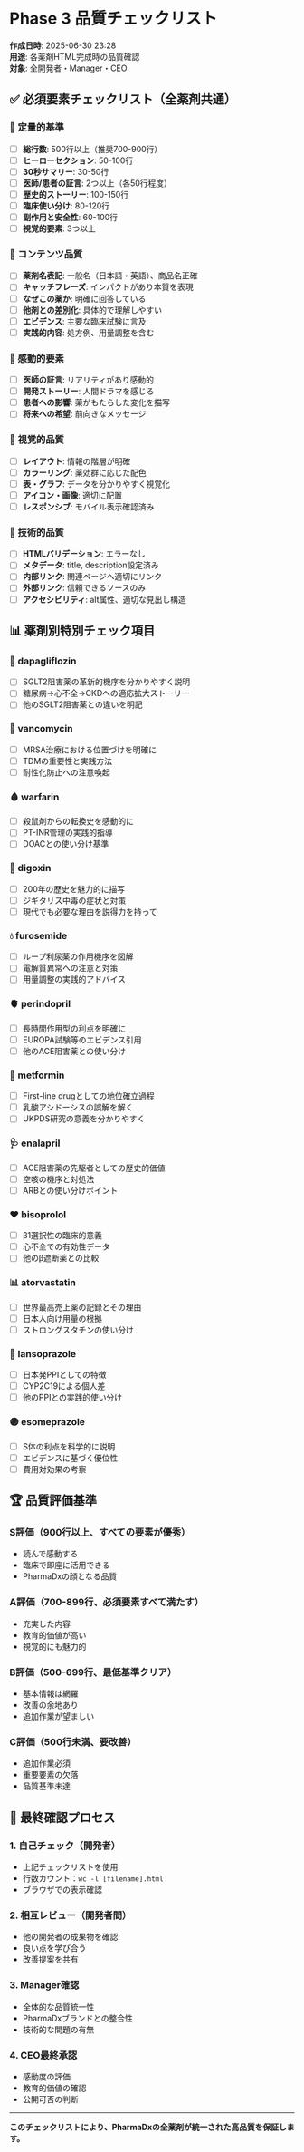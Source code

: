 # Phase 3 品質チェックリスト

**作成日時**: 2025-06-30 23:28  
**用途**: 各薬剤HTML完成時の品質確認  
**対象**: 全開発者・Manager・CEO

## ✅ 必須要素チェックリスト（全薬剤共通）

### 📏 定量的基準
- [ ] **総行数**: 500行以上（推奨700-900行）
- [ ] **ヒーローセクション**: 50-100行
- [ ] **30秒サマリー**: 30-50行
- [ ] **医師/患者の証言**: 2つ以上（各50行程度）
- [ ] **歴史的ストーリー**: 100-150行
- [ ] **臨床使い分け**: 80-120行
- [ ] **副作用と安全性**: 60-100行
- [ ] **視覚的要素**: 3つ以上

### 🎯 コンテンツ品質
- [ ] **薬剤名表記**: 一般名（日本語・英語）、商品名正確
- [ ] **キャッチフレーズ**: インパクトがあり本質を表現
- [ ] **なぜこの薬か**: 明確に回答している
- [ ] **他剤との差別化**: 具体的で理解しやすい
- [ ] **エビデンス**: 主要な臨床試験に言及
- [ ] **実践的内容**: 処方例、用量調整を含む

### 💎 感動的要素
- [ ] **医師の証言**: リアリティがあり感動的
- [ ] **開発ストーリー**: 人間ドラマを感じる
- [ ] **患者への影響**: 薬がもたらした変化を描写
- [ ] **将来への希望**: 前向きなメッセージ

### 🎨 視覚的品質
- [ ] **レイアウト**: 情報の階層が明確
- [ ] **カラーリング**: 薬効群に応じた配色
- [ ] **表・グラフ**: データを分かりやすく視覚化
- [ ] **アイコン・画像**: 適切に配置
- [ ] **レスポンシブ**: モバイル表示確認済み

### 🔗 技術的品質
- [ ] **HTMLバリデーション**: エラーなし
- [ ] **メタデータ**: title, description設定済み
- [ ] **内部リンク**: 関連ページへ適切にリンク
- [ ] **外部リンク**: 信頼できるソースのみ
- [ ] **アクセシビリティ**: alt属性、適切な見出し構造

## 📊 薬剤別特別チェック項目

### 💊 dapagliflozin
- [ ] SGLT2阻害薬の革新的機序を分かりやすく説明
- [ ] 糖尿病→心不全→CKDへの適応拡大ストーリー
- [ ] 他のSGLT2阻害薬との違いを明記

### 💉 vancomycin
- [ ] MRSA治療における位置づけを明確に
- [ ] TDMの重要性と実践方法
- [ ] 耐性化防止への注意喚起

### 🩸 warfarin
- [ ] 殺鼠剤からの転換史を感動的に
- [ ] PT-INR管理の実践的指導
- [ ] DOACとの使い分け基準

### 💜 digoxin
- [ ] 200年の歴史を魅力的に描写
- [ ] ジギタリス中毒の症状と対策
- [ ] 現代でも必要な理由を説得力を持って

### 💧 furosemide
- [ ] ループ利尿薬の作用機序を図解
- [ ] 電解質異常への注意と対策
- [ ] 用量調整の実践的アドバイス

### 🫀 perindopril
- [ ] 長時間作用型の利点を明確に
- [ ] EUROPA試験等のエビデンス引用
- [ ] 他のACE阻害薬との使い分け

### 🍬 metformin
- [ ] First-line drugとしての地位確立過程
- [ ] 乳酸アシドーシスの誤解を解く
- [ ] UKPDS研究の意義を分かりやすく

### 🩺 enalapril
- [ ] ACE阻害薬の先駆者としての歴史的価値
- [ ] 空咳の機序と対処法
- [ ] ARBとの使い分けポイント

### ❤️ bisoprolol
- [ ] β1選択性の臨床的意義
- [ ] 心不全での有効性データ
- [ ] 他のβ遮断薬との比較

### 📊 atorvastatin
- [ ] 世界最高売上薬の記録とその理由
- [ ] 日本人向け用量の根拠
- [ ] ストロングスタチンの使い分け

### 🔵 lansoprazole
- [ ] 日本発PPIとしての特徴
- [ ] CYP2C19による個人差
- [ ] 他のPPIとの実践的使い分け

### 🟣 esomeprazole
- [ ] S体の利点を科学的に説明
- [ ] エビデンスに基づく優位性
- [ ] 費用対効果の考察

## 🏆 品質評価基準

### S評価（900行以上、すべての要素が優秀）
- 読んで感動する
- 臨床で即座に活用できる
- PharmaDxの顔となる品質

### A評価（700-899行、必須要素すべて満たす）
- 充実した内容
- 教育的価値が高い
- 視覚的にも魅力的

### B評価（500-699行、最低基準クリア）
- 基本情報は網羅
- 改善の余地あり
- 追加作業が望ましい

### C評価（500行未満、要改善）
- 追加作業必須
- 重要要素の欠落
- 品質基準未達

## 📝 最終確認プロセス

### 1. 自己チェック（開発者）
- 上記チェックリストを使用
- 行数カウント：`wc -l [filename].html`
- ブラウザでの表示確認

### 2. 相互レビュー（開発者間）
- 他の開発者の成果物を確認
- 良い点を学び合う
- 改善提案を共有

### 3. Manager確認
- 全体的な品質統一性
- PharmaDxブランドとの整合性
- 技術的な問題の有無

### 4. CEO最終承認
- 感動度の評価
- 教育的価値の確認
- 公開可否の判断

---

**このチェックリストにより、PharmaDxの全薬剤が統一された高品質を保証します。**
